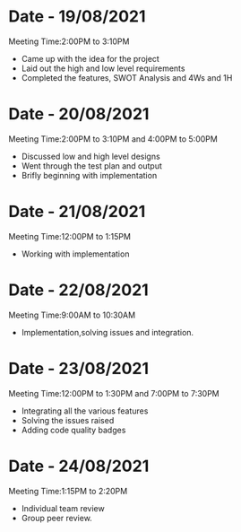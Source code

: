 # Date - 19/08/2021
Meeting Time:2:00PM to 3:10PM
 * Came up with the idea for the project
 * Laid out the high and low level requirements
 * Completed the features, SWOT Analysis and 4Ws and 1H

# Date - 20/08/2021
Meeting Time:2:00PM to 3:10PM and 4:00PM to 5:00PM
 * Discussed low and high level designs
 * Went through the test plan and output
 * Brifly beginning with implementation

# Date - 21/08/2021
Meeting Time:12:00PM to 1:15PM 
 * Working with implementation

# Date - 22/08/2021
Meeting Time:9:00AM to 10:30AM 
 * Implementation,solving issues and integration.
 
# Date - 23/08/2021
Meeting Time:12:00PM to 1:30PM and 7:00PM to 7:30PM
 * Integrating all the various features
 * Solving the issues raised
 * Adding code quality badges
 
# Date - 24/08/2021
Meeting Time:1:15PM to 2:20PM 
 * Individual team review
 * Group peer review.
